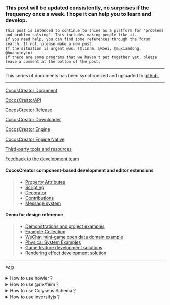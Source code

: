 ### This post will be updated consistently, no surprises if the frequency once a week. I hope it can help you to learn and develop.
	This post is intended to continue to shine as a platform for "problems and problem solving". This includes making people like it.
	If you need help, you can find some references through the forum search. If not, please make a new post.
	If the situation is urgent @us. (@linrm, @Koei, @muxiandong, @huanxinyin)
	If there are some programs that we haven't put together yet, please leave a comment at the bottom of the post.
---

This series of documents has been synchronized and uploaded to [github.](https://github.com/zhefengzhang/CocosCreator-FAQ/tree/master/discuss)

---
[CocosCreator Document](https://docs.cocos.com/creator/manual/en/)

[CocosCreatorAPI](https://docs.cocos.com/creator/api/en/#/)

[CocosCreator Release](https://www.cocos.com/creator)

[CocosCreator Downloader](https://www.cocos.com/download)

[CocosCreator Engine](https://github.com/cocos-creator/engine)

[CocosCreator Engine Native](https://github.com/cocos-creator/engine-native)

[Third-party tools and resources](https://docs.cocos.com/creator/manual/en/getting-started/support.html)

[Feedback to the development team](https://github.com/cocos-creator/engine/issues)

#### **CocosCreator component-based development and editor extensions**
> * [Property Attributes](https://docs.cocos.com/creator/manual/en/scripting/reference/attributes.html)
> * [Scripting](https://docs.cocos.com/creator/manual/en/scripting/)
> * [Decorator](https://docs.cocos.com/creator/manual/en/scripting/decorator.html)
> * [Contributions](https://docs.cocos.com/creator/manual/zh/editor/extension/contributions.html)
> * [Message system](https://docs.cocos.com/creator/manual/en/editor/extension/messages.html)
#### **Demo for design reference**
> * [Demonstrations and project examples](https://docs.cocos.com/creator/manual/en/getting-started/support.html#demo-and-example-projects)
> * [Example Collection](https://github.com/cocos-creator/example-3d)
> * [WeChat mini-game open data domain example](https://github.com/cocos-creator/OpenDataContext_TestCase)
> * [Physical System Examples](https://github.com/cocos-creator/physics-samples)
> * [Game feature development solutions](https://github.com/cocos-creator/CococsCreator-public-technology-solutions/tree/3.4.0-release/demo)
> * [Rendering effect development solution](https://github.com/cocos-creator/CococsCreator-public-technology-solutions/tree/3.4.0-release/shader)

---

*FAQ*

<details>
 <summary>How to use howler？</summary>
 > You need to import howler like this:

 [55555_demo.zip](https://discuss.cocos2d-x.org/uploads/short-url/5wNjrk3yM9ZlGI2xn0eia9jxdRE.zip)
 
 ![image|641x500](https://discuss.cocos2d-x.org/uploads/default/optimized/3X/c/c/ccad05caa0760658ef3849bc9c27e3e820db31da_2_1282x1000.png)

 [View original article](https://discuss.cocos2d-x.org/t/cant-get-node-js-package-working-with-cocos-creator/55555)
</details>

<details>
 <summary>How to use @rlx/feim？</summary>
 > You can use rlxfeim like this:
 
 [55555_demo2.zip](https://discuss.cocos2d-x.org/uploads/short-url/cHRGLqEZTCfNG4VLOdHvHgrou8y.zip)
 
 ![image|641x500](https://discuss.cocos2d-x.org/uploads/default/optimized/3X/e/b/eb1856655c1e5b49164fb70f0d2ae252655cfb74_2_1380x484.png)

 [View original article](https://discuss.cocos2d-x.org/t/cant-get-node-js-package-working-with-cocos-creator/55555/7)
</details>

<details>
 <summary>How to use Colyseus Schema？</summary>
 > you can use Schema like this:
 
 ![image|641x500](https://discuss.cocos2d-x.org/uploads/default/optimized/3X/8/1/81a8b1b875e46368e50337a7cdc34143ffae0061_2_1324x1000.png)
 
 in this way,you need to add “allowSyntheticDefaultImports”: true to tsconfig.json.
 
 ![image|641x500](https://discuss.cocos2d-x.org/uploads/default/original/3X/c/a/ca999a86f9bf96ede865a0f07472f41addcc2fda.png)

 [View original article](https://discuss.cocos2d-x.org/t/colyseus-schema-in-cocos/55351)
</details>

<details>
 <summary>How to use inversifyjs？</summary>
 > Sorry, we don’t support inversify because we don’t support emitDecoratorMetadata.

 [View original article](https://discuss.cocos2d-x.org/t/need-help-on-using-inversifyjs-constructor-injection-syntaxerror/55391)
</details>
